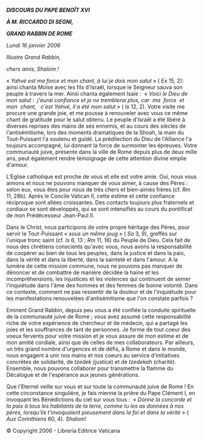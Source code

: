 ***DISCOURS DU PAPE BENOÎT XVI***

***À M. RICCARDO DI SEGNI,***

***GRAND RABBIN DE ROME***

*Lundi 16 janvier 2006*

*Illustre Grand Rabbin,*

*chers amis, Shalom !*

« *Yahvé est ma force et mon chant, à lui je dois mon salut* » ( *Ex* 15, 2):  ainsi chanta Moïse avec les fils d'Israël, lorsque le Seigneur sauva son peuple à travers la mer. Ainsi chanta également Isaïe :  « *Voici le Dieu de mon salut :  j'aurai confiance et je ne tremblerai plus, car  ma  force  et  mon  chant,   c'est Yahvé, il a été mon salut* » ( *Is* 12, 2). Votre visite me procure une grande joie, et me pousse à renouveler avec vous ce même chant de gratitude pour le salut obtenu. Le peuple d'Israël a été libéré à diverses reprises des mains de ses ennemis, et au cours des siècles de l'antisémitisme, lors des moments dramatiques de la Shoah, la main du Tout-Puissant l'a soutenu et guidé. La prédilection du Dieu de l'Alliance l'a toujours accompagné, lui donnant la force de surmonter les épreuves. Votre communauté juive, présente dans la ville de Rome depuis plus de deux mille ans, peut également rendre témoignage de cette attention divine emplie d'amour.

L'Eglise catholique est proche de vous et elle est votre amie. Oui, nous vous aimons et nous ne pouvons manquer de vous aimer, à cause des Pères :  selon eux, vous êtes pour nous de très chers et bien-aimés frères (cf. *Rm* 11, 28b). Après le Concile Vatican II, cette estime et cette confiance réciproque sont allées croissantes. Des contacts toujours plus fraternels et cordiaux se sont développés, qui se sont intensifiés au cours du pontificat de mon Prédécesseur Jean-Paul II.

Dans le Christ, nous participons de votre propre héritage des Pères, pour servir le Tout-Puissant « *sous un même joug* » ( *So* 3, 9), greffés sur l'unique tronc saint (cf. *Is* 6, 13 ; *Rm* 11, 16) du Peuple de Dieu. Cela fait de nous des chrétiens conscients qu'avec vous, nous avons la responsabilité de coopérer au bien de tous les peuples, dans la justice et dans la paix, dans la vérité et dans la liberté, dans la sainteté et dans l'amour. A la lumière de cette mission commune, nous ne pouvons pas manquer de dénoncer et de combattre de manière décidée la haine et les incompréhensions, les injustices et les violences qui continuent de semer l'inquiétude dans l'âme des hommes et des femmes de bonne volonté. Dans ce contexte, comment ne pas ressentir de la douleur et de l'inquiétude pour les manifestations renouvelées d'antisémitisme que l'on constate parfois ?

Eminent Grand Rabbin, depuis peu vous a été confiée la conduite spirituelle de la communauté juive de Rome ; vous avez assumé cette responsabilité riche de votre expérience de chercheur et de médecin, qui a partagé les joies et les souffrances de tant de personnes. Je forme de tout coeur des voeux fervents pour votre mission et je vous assure de mon estime et de mon amitié cordiale, ainsi que de celles de mes collaborateurs. Par ailleurs, un très grand nombre d'urgences et de défis, à Rome et dans le monde, nous engagent à unir nos mains et nos coeurs au service d'initiatives concrètes de solidarité, de *tzedek* (justice) et de *tzedekah* (charité). Ensemble, nous pouvons collaborer pour transmettre la flamme du Décalogue et de l'espérance aux jeunes générations.

Que l'Eternel veille sur vous et sur toute la communauté juive de Rome ! En cette circonstance singulière, je fais mienne la prière du Pape Clément I, en invoquant les Bénédictions du ciel sur vous tous :  « *Donne la concorde et la paix à tous les habitants de la terre, comme tu les as données à nos pères, lorsqu'ils t'invoquaient pieusement dans la foi et dans la vérité* » ( *Aux Corinthiens* 60, 4). *Shalom*!

© Copyright 2006 - Libreria Editrice Vaticana
